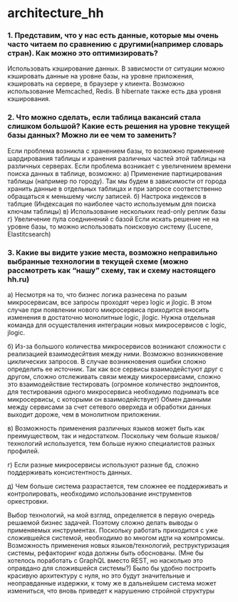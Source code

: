 # architecture_hh

### 1. Представим, что у нас есть данные, которые мы очень часто читаем по сравнению с другими(например словарь стран). Как можно это оптимизировать?

Использовать кэширование данных. В зависмости от ситуации можно кэшировать данные на уровне базы,
на уровне приложения,  кэшировать на сервере, в браузере у клиента.
Возможно использование Memcached, Redis. В hibernate также есть два уровня кэширования.

### 2. Что можно сделать, если таблица вакансий стала слишком большой? Какие есть решения на уровне текущей базы данных? Можно ли ее чем то заменить?

Если проблема возникла с хранением базы, то возможно применение шардирования таблицы и хранения различных частей
этой таблицы на различных серверах.
Если проблема возникает с увеличением времени поиска данных в таблице, возможно:
а) Применение партицирования таблицы (например по городу). Так мы будем в зависимости от города хранить данные в отдельных таблицах
и при запросе соответственно обращаться к меньшему числу записей.
б) Настрока индексов в таблцие (Индексация по наиболее часто используемым для поиска ключам таблицы)
в) Использование нескольких read-only реплик базы
г) Увеличение пула соеднинений с базой
Если искать решение не на уровне базы, то можно использовать поисковую систему (Lucene, Elastitcsearch)

### 3. Какие вы видите узкие места, возможно неправильно выбранные технологии в текущей схеме (можно рассмотреть как “нашу” схему, так и схему настоящего hh.ru)

а) Несмотря на то, что бизнес логика разнесена по разым микросервисам, все запросы проходят через logic и jlogic.
В этом случае при появлении нового микросервиса приходится вносить изменения в достаточно монолитные logic, jlogic.
Нужна отдельная команда для осуществления интеграции новых микросервисов с logic, jlogic.

б) Из-за большого количества микросервисов возникают сложности с реализацией взаимодесйтвия между ними. 
Возможно возникновение циклических запросов. В случае возникновения ошибки сложно определить ее источник.
Так как все сервисы взаимодейстуют друг с другом, сложно отслеживать связи между микросервисами, сложно это взаимодействие
тестировать (огромное количество эндпоинтов, для тестирования одного микросервиса необходимо поднимать
все микросервисы, с которыми он взаимодействует)
Обмен данными между сервисами за счет сетевого оверхеда и обработки данных выходит дороже, чем в монолитном приложении. 

в) Возможность применения различных языков может быть как преимуществом, так и недостатком. Поскольку чем больше
языков/технологий используется, тем больше нужно специалистов разных профилей. 

г) Если разные микросервисы используют разные бд, сложно поддерживать консистентность данных.

д) Чем больше система разрастается, тем сложнее ее поддерживать и контролировать, необходимо использование инструментов оркестровки.

Выбор технологий, на мой взгляд, определяется в первую очередь решаемой бизнес задачей. Поэтому сложно делать выводы
о применяемых инструментах. Поскольку работать приходится с уже сложившейся системой, необходимо во многом идти на компромисы.
Возможность применения новых языков/технологий, реструктуризация системы, рефакторинг кода должны быть обоснованы. 
(Мне бы хотелось поработать с GraphQL вместо REST, но насколько это оправдано для сложившейся системы?)
Было бы удобно построить красивую архитектуру с нуля, но это будут значительные и неоправданные издержки, к тому же в дальнейшем система
может измениться, что вновь приведет к нарушению стройной структуры
